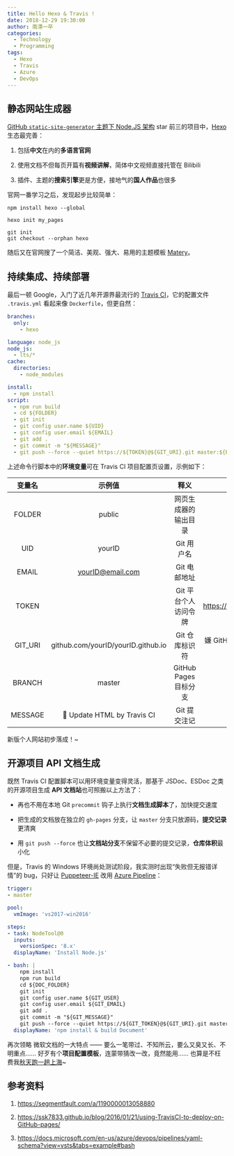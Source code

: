 ```yaml
---
title: Hello Hexo & Travis !
date: 2018‎-12‎-29 ‏‎19:30:00
author: 南漂一卒
categories:
  - Technology
  - Programming
tags:
  - Hexo
  - Travis
  - Azure
  - DevOps
---
```



## 静态网站生成器

[GitHub `static-site-generator` 主题下 Node.JS 架构](https://github.com/topics/static-site-generator?l=javascript&o=desc&s=stars) star 前三的项目中，[Hexo](https://hexo.io/) 生态最完善：

 1. 包括**中文**在内的**多语言官网**

 2. 使用文档不但每页开篇有**视频讲解**，简体中文视频直接托管在 Bilibili

 3. 插件、主题的**搜索引擎**更是方便，接地气的**国人作品**也很多

官网一番学习之后，发现起步比较简单：

```shell
npm install hexo --global

hexo init my_pages

git init
git checkout --orphan hexo
```
随后又在官网搜了一个简洁、美观、强大、易用的主题模板 [Matery](https://github.com/blinkfox/hexo-theme-matery/blob/develop/README_CN.md)。


## 持续集成、持续部署

最后一顿 Google，入门了近几年开源界最流行的 [Travis CI](https://travis-ci.com/)，它的配置文件 `.travis.yml` 看起来像 `Dockerfile`，但更自然：

```yaml
branches:
  only:
    - hexo

language: node_js
node_js:
  - lts/*
cache:
  directories:
    - node_modules

install:
  - npm install
script:
  - npm run build
  - cd ${FOLDER}
  - git init
  - git config user.name ${UID}
  - git config user.email ${EMAIL}
  - git add .
  - git commit -m "${MESSAGE}"
  - git push --force --quiet https://${TOKEN}@${GIT_URI}.git master:${BRANCH}
```
上述命令行脚本中的**环境变量**可在 Travis CI 项目配置页设置，示例如下：

| 变量名  | 示例值                              | 释义                  | 备注                                   |
|:-------:|:----------------------------------:|:--------------------:|:--------------------------------------:|
| FOLDER  | public                             | 网页生成器的输出目录   |                                        |
| UID     | yourID                             | Git 用户名            | Travis 自动设置                        |
| EMAIL   | yourID@email.com                   | Git 电邮地址          |                                        |
| TOKEN   |                                    | Git 平台个人访问令牌   | https://github.com/settings/tokens/new |
| GIT_URI | github.com/yourID/yourID.github.io | Git 仓库标识符        | 嫌 GitHub 访问慢也可用 Coding.net、码云  |
| BRANCH  | master                             | GitHub Pages 目标分支 |                                        |
| MESSAGE | :memo: Update HTML by Travis CI    | Git 提交注记          |                                        |

新版个人网站初步落成！~


## 开源项目 API 文档生成

既然 Travis CI 配置脚本可以用环境变量变得灵活，那基于 JSDoc、ESDoc 之类的开源项目生成 **API 文档站**也可照搬以上方法了：

 -  再也不用在本地 Git `precommit` 钩子上执行**文档生成脚本**了，加快提交速度

 -  把生成的文档放在独立的 `gh-pages` 分支，让 `master` 分支只放源码，**提交记录**更清爽

 -  用 `git push --force` 也让**文档站分支**不保留不必要的提交记录，**仓库体积**最小化

但是，Travis 的 Windows 环境尚处测试阶段，我实测时出现“失败但无报错详情”的 bug，只好让 [Puppeteer-IE](https://tech-query.me/Puppeteer-IE/) 改用 [Azure Pipeline](https://azure.microsoft.com/zh-cn/services/devops/pipelines/)：

```yaml
trigger:
- master

pool:
  vmImage: 'vs2017-win2016'

steps:
- task: NodeTool@0
  inputs:
    versionSpec: '8.x'
  displayName: 'Install Node.js'

- bash: |
    npm install
    npm run build
    cd ${DOC_FOLDER}
    git init
    git config user.name ${GIT_USER}
    git config user.email ${GIT_EMAIL}
    git add .
    git commit -m "${GIT_MESSAGE}"
    git push --force --quiet https://${GIT_TOKEN}@${GIT_URI}.git master:${GIT_BRANCH}
  displayName: 'npm install & build Document'
```

再次领略 微软文档的一大特点 —— 要么一笔带过、不知所云，要么又臭又长、不明重点…… 好歹有个**项目配置模板**，连蒙带猜改一改，竟然能用…… 也算是不枉费我[秋天跑一趟上海](https://www.microsoft.com/china/techsummit/2018/)~


## 参考资料

 1. https://segmentfault.com/a/1190000013058880

 2. https://ssk7833.github.io/blog/2016/01/21/using-TravisCI-to-deploy-on-GitHub-pages/

 3. https://docs.microsoft.com/en-us/azure/devops/pipelines/yaml-schema?view=vsts&tabs=example#bash
